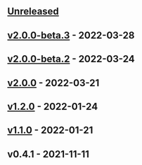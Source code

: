 <a name="unreleased"></a>
## [Unreleased]


<a name="v2.0.0-beta.3"></a>
## [v2.0.0-beta.3] - 2022-03-28

<a name="v2.0.0-beta.2"></a>
## [v2.0.0-beta.2] - 2022-03-24

<a name="v2.0.0"></a>
## [v2.0.0] - 2022-03-21

<a name="v1.2.0"></a>
## [v1.2.0] - 2022-01-24

<a name="v1.1.0"></a>
## [v1.1.0] - 2022-01-21

<a name="v0.4.1"></a>
## v0.4.1 - 2021-11-11

[Unreleased]: https://github.com/MKProj/texcreate/compare/v2.0.0-beta.3...HEAD
[v2.0.0-beta.3]: https://github.com/MKProj/texcreate/compare/v2.0.0-beta.2...v2.0.0-beta.3
[v2.0.0-beta.2]: https://github.com/MKProj/texcreate/compare/v2.0.0...v2.0.0-beta.2
[v2.0.0]: https://github.com/MKProj/texcreate/compare/v1.2.0...v2.0.0
[v1.2.0]: https://github.com/MKProj/texcreate/compare/v1.1.0...v1.2.0
[v1.1.0]: https://github.com/MKProj/texcreate/compare/v0.4.1...v1.1.0
